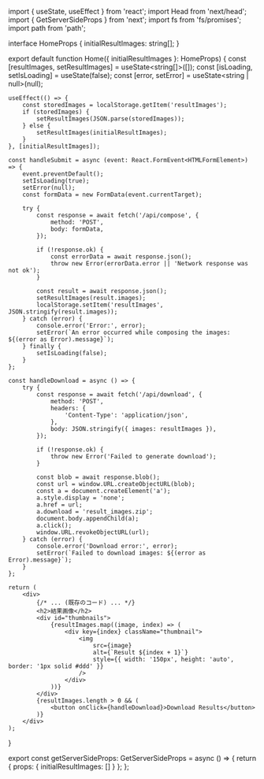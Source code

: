 import { useState, useEffect } from 'react';
import Head from 'next/head';
import { GetServerSideProps } from 'next';
import fs from 'fs/promises';
import path from 'path';

interface HomeProps {
    initialResultImages: string[];
}

export default function Home({ initialResultImages }: HomeProps) {
    const [resultImages, setResultImages] = useState<string[]>([]);
    const [isLoading, setIsLoading] = useState<boolean>(false);
    const [error, setError] = useState<string | null>(null);

    useEffect(() => {
        const storedImages = localStorage.getItem('resultImages');
        if (storedImages) {
            setResultImages(JSON.parse(storedImages));
        } else {
            setResultImages(initialResultImages);
        }
    }, [initialResultImages]);

    const handleSubmit = async (event: React.FormEvent<HTMLFormElement>) => {
        event.preventDefault();
        setIsLoading(true);
        setError(null);
        const formData = new FormData(event.currentTarget);

        try {
            const response = await fetch('/api/compose', {
                method: 'POST',
                body: formData,
            });

            if (!response.ok) {
                const errorData = await response.json();
                throw new Error(errorData.error || 'Network response was not ok');
            }

            const result = await response.json();
            setResultImages(result.images);
            localStorage.setItem('resultImages', JSON.stringify(result.images));
        } catch (error) {
            console.error('Error:', error);
            setError(`An error occurred while composing the images: ${(error as Error).message}`);
        } finally {
            setIsLoading(false);
        }
    };

    const handleDownload = async () => {
        try {
            const response = await fetch('/api/download', {
                method: 'POST',
                headers: {
                    'Content-Type': 'application/json',
                },
                body: JSON.stringify({ images: resultImages }),
            });

            if (!response.ok) {
                throw new Error('Failed to generate download');
            }

            const blob = await response.blob();
            const url = window.URL.createObjectURL(blob);
            const a = document.createElement('a');
            a.style.display = 'none';
            a.href = url;
            a.download = 'result_images.zip';
            document.body.appendChild(a);
            a.click();
            window.URL.revokeObjectURL(url);
        } catch (error) {
            console.error('Download error:', error);
            setError(`Failed to download images: ${(error as Error).message}`);
        }
    };

    return (
        <div>
            {/* ... (既存のコード) ... */}
            <h2>結果画像</h2>
            <div id="thumbnails">
                {resultImages.map((image, index) => (
                    <div key={index} className="thumbnail">
                        <img
                            src={image}
                            alt={`Result ${index + 1}`}
                            style={{ width: '150px', height: 'auto', border: '1px solid #ddd' }}
                        />
                    </div>
                ))}
            </div>
            {resultImages.length > 0 && (
                <button onClick={handleDownload}>Download Results</button>
            )}
        </div>
    );
}

export const getServerSideProps: GetServerSideProps<HomeProps> = async () => {
    return { props: { initialResultImages: [] } };
};